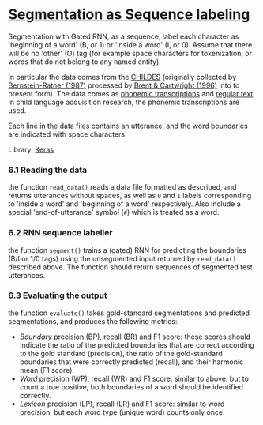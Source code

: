 # [Segmentation as Sequence labeling](https://snlp2020.github.io/a6/)


Segmentation with Gated RNN, as a sequence, label each character as 'beginning of a word' (B, or 1)
or 'inside a word' (I, or 0). Assume that there will be no 'other' (O) tag
(for example space characters for tokenization,
or words that do not belong to any named entity).


In particular the data comes from the
[CHILDES](https://childes.talkbank.org/)
(originally collected by [Bernstein-Ratner
(1987)](https://books.google.de/books?id=fBapP38RhwsC&lpg=PA159&ots=48MF3EUK6w&dq=The%20phonology%20of%20parent-child%20speech&lr&pg=PA159#v=onepage&q&f=false)
 processed by [Brent & Cartwright (1996)](https://www.sciencedirect.com/science/article/pii/S0010027796007196)
 into to present form).
The data comes as [phonemic transcriptions](br-phono.txt)
and [regular text](br-text.txt).
In child language acquisition research,
the phonemic transcriptions are used.

Each line in the data files contains an utterance,
and the word boundaries are indicated with space characters.


Library: [Keras](https://www.tensorflow.org/api_docs/python/tf/keras)

### 6.1 Reading the data

the function `read_data()` reads a data file formatted as described,
and returns utterances without spaces,
as well as `0` and `1` labels corresponding to 'inside a word'
and 'beginning of a word' respectively.
Also include a special 'end-of-utterance' symbol (`#`)
which is treated as a word.

### 6.2 RNN sequence labeller

the function `segment()` trains a (gated) RNN for predicting the boundaries
(B/I or 1/0 tags) using the unsegmented
input returned by `read_data()` described above.
The function should return sequences of segmented test utterances.


### 6.3 Evaluating the output

the function `evaluate()` takes 
gold-standard segmentations and predicted segmentations,
and produces the following metrics:

- _Boundary_ precision (BP), recall (BR) and F1 score: these scores should
    indicate the ratio of the predicted boundaries that are correct
    according to the gold standard (precision),
    the ratio of the gold-standard boundaries
    that were correctly predicted (recall),
    and their harmonic mean (F1 score).
- _Word_ precision (WP), recall (WR) and F1 score: similar to above, but to
    count a true positive, both boundaries of a word should be
    identified correctly.
- _Lexicon_ precision (LP), recall (LR) and F1 score:
    similar to word precision, but each word type (unique word)
    counts only once.
